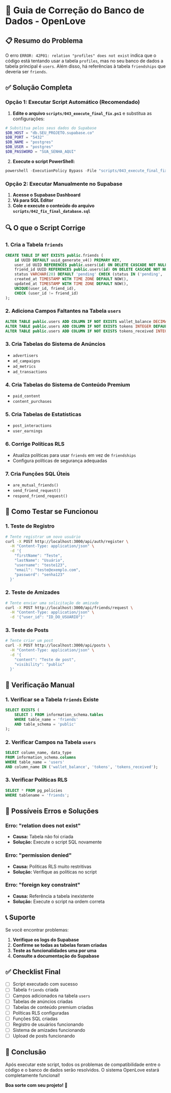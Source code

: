 # 🔧 Guia de Correção do Banco de Dados - OpenLove

## 📋 Resumo do Problema

O erro `ERROR: 42P01: relation "profiles" does not exist` indica que o código está tentando usar a tabela `profiles`, mas no seu banco de dados a tabela principal é `users`. Além disso, há referências à tabela `friendships` que deveria ser `friends`.

## ✅ Solução Completa

### **Opção 1: Executar Script Automático (Recomendado)**

1. **Edite o arquivo `scripts/043_execute_final_fix.ps1`** e substitua as configurações:

```powershell
# Substitua pelos seus dados do Supabase
$DB_HOST = "db.SEU_PROJETO.supabase.co"
$DB_PORT = "5432"
$DB_NAME = "postgres"
$DB_USER = "postgres"
$DB_PASSWORD = "SUA_SENHA_AQUI"
```

2. **Execute o script PowerShell:**

```powershell
powershell -ExecutionPolicy Bypass -File "scripts/043_execute_final_fix.ps1"
```

### **Opção 2: Executar Manualmente no Supabase**

1. **Acesse o Supabase Dashboard**
2. **Vá para SQL Editor**
3. **Cole e execute o conteúdo do arquivo `scripts/042_fix_final_database.sql`**

## 🔍 O que o Script Corrige

### **1. Cria a Tabela `friends`**
```sql
CREATE TABLE IF NOT EXISTS public.friends (
    id UUID DEFAULT uuid_generate_v4() PRIMARY KEY,
    user_id UUID REFERENCES public.users(id) ON DELETE CASCADE NOT NULL,
    friend_id UUID REFERENCES public.users(id) ON DELETE CASCADE NOT NULL,
    status VARCHAR(20) DEFAULT 'pending' CHECK (status IN ('pending', 'accepted', 'declined')),
    created_at TIMESTAMP WITH TIME ZONE DEFAULT NOW(),
    updated_at TIMESTAMP WITH TIME ZONE DEFAULT NOW(),
    UNIQUE(user_id, friend_id),
    CHECK (user_id != friend_id)
);
```

### **2. Adiciona Campos Faltantes na Tabela `users`**
```sql
ALTER TABLE public.users ADD COLUMN IF NOT EXISTS wallet_balance DECIMAL(10,2) DEFAULT 0.00;
ALTER TABLE public.users ADD COLUMN IF NOT EXISTS tokens INTEGER DEFAULT 0;
ALTER TABLE public.users ADD COLUMN IF NOT EXISTS tokens_received INTEGER DEFAULT 0;
```

### **3. Cria Tabelas do Sistema de Anúncios**
- `advertisers`
- `ad_campaigns`
- `ad_metrics`
- `ad_transactions`

### **4. Cria Tabelas do Sistema de Conteúdo Premium**
- `paid_content`
- `content_purchases`

### **5. Cria Tabelas de Estatísticas**
- `post_interactions`
- `user_earnings`

### **6. Corrige Políticas RLS**
- Atualiza políticas para usar `friends` em vez de `friendships`
- Configura políticas de segurança adequadas

### **7. Cria Funções SQL Úteis**
- `are_mutual_friends()`
- `send_friend_request()`
- `respond_friend_request()`

## 🧪 Como Testar se Funcionou

### **1. Teste de Registro**
```bash
# Tente registrar um novo usuário
curl -X POST http://localhost:3000/api/auth/register \
  -H "Content-Type: application/json" \
  -d '{
    "firstName": "Teste",
    "lastName": "Usuário",
    "username": "teste123",
    "email": "teste@exemplo.com",
    "password": "senha123"
  }'
```

### **2. Teste de Amizades**
```bash
# Tente enviar uma solicitação de amizade
curl -X POST http://localhost:3000/api/friends/request \
  -H "Content-Type: application/json" \
  -d '{"user_id": "ID_DO_USUARIO"}'
```

### **3. Teste de Posts**
```bash
# Tente criar um post
curl -X POST http://localhost:3000/api/posts \
  -H "Content-Type: application/json" \
  -d '{
    "content": "Teste de post",
    "visibility": "public"
  }'
```

## 🔧 Verificação Manual

### **1. Verificar se a Tabela `friends` Existe**
```sql
SELECT EXISTS (
    SELECT 1 FROM information_schema.tables 
    WHERE table_name = 'friends' 
    AND table_schema = 'public'
);
```

### **2. Verificar Campos na Tabela `users`**
```sql
SELECT column_name, data_type 
FROM information_schema.columns 
WHERE table_name = 'users' 
AND column_name IN ('wallet_balance', 'tokens', 'tokens_received');
```

### **3. Verificar Políticas RLS**
```sql
SELECT * FROM pg_policies 
WHERE tablename = 'friends';
```

## 🚨 Possíveis Erros e Soluções

### **Erro: "relation does not exist"**
- **Causa:** Tabela não foi criada
- **Solução:** Execute o script SQL novamente

### **Erro: "permission denied"**
- **Causa:** Políticas RLS muito restritivas
- **Solução:** Verifique as políticas no script

### **Erro: "foreign key constraint"**
- **Causa:** Referência a tabela inexistente
- **Solução:** Execute o script na ordem correta

## 📞 Suporte

Se você encontrar problemas:

1. **Verifique os logs do Supabase**
2. **Confirme se todas as tabelas foram criadas**
3. **Teste as funcionalidades uma por uma**
4. **Consulte a documentação do Supabase**

## ✅ Checklist Final

- [ ] Script executado com sucesso
- [ ] Tabela `friends` criada
- [ ] Campos adicionados na tabela `users`
- [ ] Tabelas de anúncios criadas
- [ ] Tabelas de conteúdo premium criadas
- [ ] Políticas RLS configuradas
- [ ] Funções SQL criadas
- [ ] Registro de usuários funcionando
- [ ] Sistema de amizades funcionando
- [ ] Upload de posts funcionando

## 🎉 Conclusão

Após executar este script, todos os problemas de compatibilidade entre o código e o banco de dados serão resolvidos. O sistema OpenLove estará completamente funcional!

**Boa sorte com seu projeto! 🚀** 